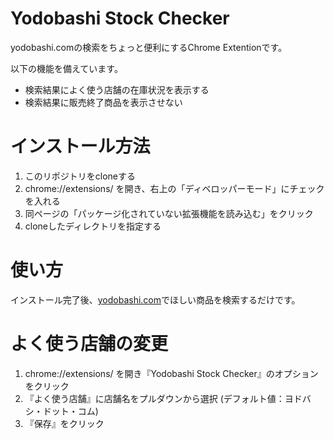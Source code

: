 # Yodobashi Stock Checker

yodobashi.comの検索をちょっと便利にするChrome Extentionです。

以下の機能を備えています。

* 検索結果によく使う店舗の在庫状況を表示する
* 検索結果に販売終了商品を表示させない

# インストール方法

1. このリポジトリをcloneする
2. chrome://extensions/ を開き、右上の「ディベロッパーモード」にチェックを入れる
3. 同ページの「パッケージ化されていない拡張機能を読み込む」をクリック
4. cloneしたディレクトリを指定する

# 使い方

インストール完了後、[yodobashi.com](http://www.yodobashi.com/)でほしい商品を検索するだけです。

# よく使う店舗の変更

1. chrome://extensions/ を開き『Yodobashi Stock Checker』のオプションをクリック
2. 『よく使う店舗』に店舗名をプルダウンから選択 (デフォルト値：ヨドバシ・ドット・コム)
3. 『保存』をクリック
